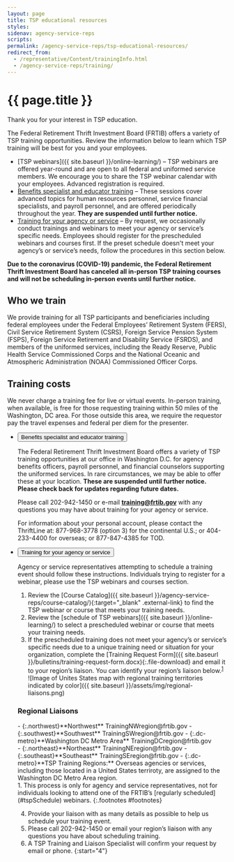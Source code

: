 ```yaml
---
layout: page
title: TSP educational resources
styles:
sidenav: agency-service-reps
scripts:
permalink: /agency-service-reps/tsp-educational-resources/
redirect_from:
  - /representative/Content/trainingInfo.html
  - /agency-service-reps/training/
---
```


# {{ page.title }}

Thank you for your interest in TSP education.

The Federal Retirement Thrift Investment Board (FRTIB) offers a variety of TSP training opportunities. Review the information below to learn which TSP training will be best for you and your employees.

- [TSP webinars]({{ site.baseurl }}/online-learning/) – TSP webinars are offered year-round and are open to all federal and uniformed service members. We encourage you to share the TSP webinar calendar with your employees. Advanced registration is required.
- [Benefits specialist and educator training](#specialistTraining) – These sessions cover advanced topics for human resources personnel, service financial specialists, and payroll personnel, and are offered periodically throughout the year. **They are suspended until further notice.**
- [Training for your agency or service](#agencyServiceTraining) – By request, we occasionally conduct trainings and webinars to meet your agency or service’s specific needs. Employees should register for the prescheduled webinars and courses first. If the preset schedule doesn't meet your agency’s or service’s needs, follow the procedures in this section below.

**Due to the coronavirus (COVID-19) pandemic, the Federal Retirement Thrift Investment Board has canceled all in-person TSP training courses and will not be scheduling in-person events until further notice.**

## Who we train
We provide training for all TSP participants and beneficiaries including federal employees under the Federal Employees’ Retirement System (FERS), Civil Service Retirement System (CSRS), Foreign Service Pension System (FSPS), Foreign Service Retirement and Disability Service (FSRDS), and members of the uniformed services, including the Ready Reserve, Public Health Service Commissioned Corps and the National Oceanic and Atmospheric Administration (NOAA) Commissioned Officer Corps.

## Training costs
We never charge a training fee for live or virtual events. In-person training, when available, is free for those requesting training within 50 miles of the Washington, DC area. For those outside this area, we require the requestor pay the travel expenses and federal per diem for the presenter.

<ul class="usa-accordion">
<!-- Benefits specialist and educator training -->
<li>
  <section id="specialistTraining">
  <button
  class="usa-accordion-button"
  aria-expanded="false"
  aria-controls="specialist-training">
  Benefits specialist and educator training
  </button>
  <div id="specialist-training" class="usa-accordion-content" markdown="1">

  The Federal Retirement Thrift Investment Board offers a variety of TSP training opportunities at our office in Washington D.C. for agency benefits officers, payroll personnel, and financial counselors supporting the uniformed services. In rare circumstances, we may be able to offer these at your location. **These are suspended until further notice. Please check back for updates regarding future dates.**

  Please call 202-942-1450 or e-mail **training@frtib.gov** with any questions you may have about training for your agency or service.

  For information about your personal account, please contact the ThriftLine at: <span class="nobr">877-968-3778</span> (option 3) for the continental U.S.; or <span class="nobr">404-233-4400</span> for overseas; or <span class="nobr">877-847-4385</span> for TOD.
  </div>
  </section>
</li>

<!-- Training for your agency or service  -->
<li>
<section id="agencyServiceTraining">
<button
class="usa-accordion-button"
aria-expanded="false"
aria-controls="agency-service-training">
Training for your agency or service                                                                                                                 
</button>
<div id="agency-service-training" class="usa-accordion-content" markdown="1">

Agency or service representatives attempting to schedule a training event should follow these instructions. Individuals trying to register for a webinar, please use the TSP webinars and courses section.
1. Review the [Course Catalog]({{ site.baseurl }}/agency-service-reps/course-catalog/){:target="\_blank" .external-link} to find the TSP webinar or course that meets your training needs.
2. Review the [schedule of TSP webinars]({{ site.baseurl }}/online-learning/) to select a prescheduled webinar or course that meets your training needs.
3. If the prescheduled training does not meet your agency’s or service’s specific needs due to a unique training need or situation for your organization, complete the [Training Request Form]({{ site.baseurl }}/bulletins/training-request-form.docx){:.file-download} and email it to your region’s liaison. You can identify your region’s liaison below.<sup>[1](#footnotes)</sup>   
   ![Image of Unites States map with regional training territories indicated by color]({{ site.baseurl }}/assets/img/regional-liaisons.png)   

### Regional Liaisons
<div class="usa-grid regional">
<div class="usa-width-one-half" markdown="1">
- {:.northwest}**Northwest**  
  TrainingNWregion@frtib.gov
- {:.southwest}**Southwest**   
  TrainingSWregion@frtib.gov
- {:.dc-metro}**Washington DC Metro Area**    
  TrainingDCregion@frtib.gov
</div>
<div class="usa-width-one-half" markdown="1">
- {:.northeast}**Northeast**   
  TrainingNEregion@frtib.gov
- {:.southeast}**Southeast**   
  TrainingSEregion@frtib.gov
- {:.dc-metro}**TSP Training Regions:**   
  Overseas agencies or services, including those located in a United States terriroty, are assigned to the Washington DC Metro Area region.
</div>
</div>
1. This process is only for agency and service representatives, not for individuals looking to attend one of the FRTIB’s <span class="nobr">[regularly scheduled](#tspSchedule)</span> webinars.
{:.footnotes #footnotes}

4. Provide your liaison with as many details as possible to help us schedule your training event.   
5. Please call 202-942-1450 or email your region’s liaison with any questions you have about scheduling training.   
6. A TSP Training and Liaison Specialist will confirm your request by email or phone.
{:start="4"}
</div>
</section>
</li>
</ul>
<!-- CONTENT END -->
